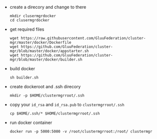 -   create a direcory and change to there

    ```
    mkdir clusermgrdocker
    cd clusermgrdocker
    ```

-   get required files

    ```
    wget https://raw.githubusercontent.com/GluuFederation/cluster-mgr/master/docker/Dockerfile
    wget https://github.com/GluuFederation/cluster-mgr/blob/master/docker/appstarter.sh
    wget https://github.com/GluuFederation/cluster-mgr/blob/master/docker/builder.sh
    ```

-   build docker

    ```
    sh builder.sh
    ```

-   create dockeroot and .ssh direcory

    ```
    mkdir -p $HOME/clustermgrroot/.ssh
    ```

-   copy your `id_rsa` and `id_rsa.pub` to `clustermgrroot/.ssh`

    ```
    cp $HOME/.ssh/* $HOME/clustermgrroot/.ssh
    ```

-   run docker container

    ```
    docker run -p 5000:5000 -v /root/clustermgrroot:/root/ clustermgr
    ```
